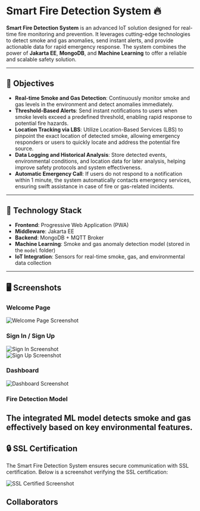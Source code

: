 # Smart Fire Detection System 🔥  

**Smart Fire Detection System** is an advanced IoT solution designed for real-time fire monitoring and prevention. It leverages cutting-edge technologies to detect smoke and gas anomalies, send instant alerts, and provide actionable data for rapid emergency response. The system combines the power of **Jakarta EE**, **MongoDB**, and **Machine Learning** to offer a reliable and scalable safety solution.

---

## 🎯 Objectives  
- **Real-time Smoke and Gas Detection**: Continuously monitor smoke and gas levels in the environment and detect anomalies immediately.  
- **Threshold-Based Alerts**: Send instant notifications to users when smoke levels exceed a predefined threshold, enabling rapid response to potential fire hazards.  
- **Location Tracking via LBS**: Utilize Location-Based Services (LBS) to pinpoint the exact location of detected smoke, allowing emergency responders or users to quickly locate and address the potential fire source.  
- **Data Logging and Historical Analysis**: Store detected events, environmental conditions, and location data for later analysis, helping improve safety protocols and system effectiveness.  
- **Automatic Emergency Call**: If users do not respond to a notification within 1 minute, the system automatically contacts emergency services, ensuring swift assistance in case of fire or gas-related incidents.  

---

## 🚀 Technology Stack  
- **Frontend**: Progressive Web Application (PWA)  
- **Middleware**: Jakarta EE  
- **Backend**: MongoDB + MQTT Broker  
- **Machine Learning**: Smoke and gas anomaly detection model (stored in the `model` folder)  
- **IoT Integration**: Sensors for real-time smoke, gas, and environmental data collection  

---

## 🖥️ Screenshots  

### Welcome Page  
![Welcome Page Screenshot](/pwa/images/welcome.jpeg)  

### Sign In / Sign Up  
![Sign In Screenshot](/pwa/images/signin.jpeg)  
![Sign Up Screenshot](/pwa/images/signup.jpeg)  

### Dashboard  
![Dashboard Screenshot](/pwa/images/dashboard.png)  

### Fire Detection Model  
The integrated ML model detects smoke and gas effectively based on key environmental features. 
---

## 🔒 SSL Certification  
The Smart Fire Detection System ensures secure communication with SSL certification. Below is a screenshot verifying the SSL certification:  

![SSL Certified Screenshot](/Fire_Detection_PWA/images/SSLcertif.png) 

## Collaborators
<a href="[https://https://github.com/BacemAhmed](https://github.com/bacemah)">  
</a>
